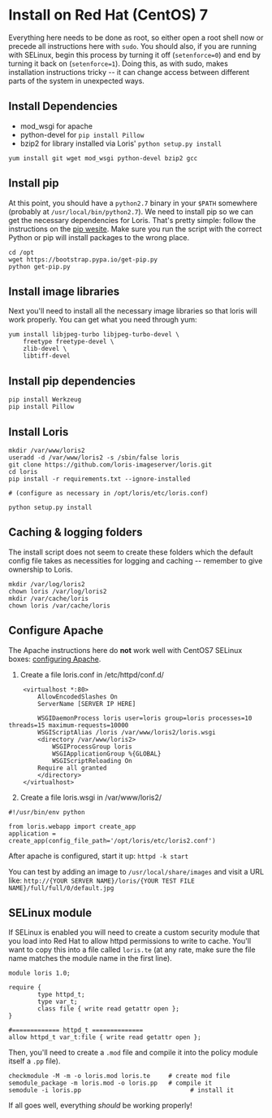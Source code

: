 Install on Red Hat (CentOS) 7
=============================

Everything here needs to be done as root, so either open a root shell now or
precede all instructions here with `sudo`.
You should also, if you are running with SELinux, begin this process by turning it off (```setenforce=0```) and end by turning it back on (```setenforce=1```). Doing this, as with sudo, makes installation instructions tricky -- it can change access between different parts of the system in unexpected ways.

Install Dependencies
--------------------

 * mod_wsgi for apache
 * python-devel for `pip install Pillow`
 * bzip2 for library installed via Loris' `python setup.py install`

```
yum install git wget mod_wsgi python-devel bzip2 gcc
```

Install pip
-----------

At this point, you should have a `python2.7` binary in your `$PATH` somewhere
(probably at `/usr/local/bin/python2.7`). We need to install pip so we can get
the necessary dependencies for Loris. That's pretty simple: follow the
instructions on the [pip wesite](http://www.pip-installer.org/en/latest/installing.html).
Make sure you run the script with the correct Python or pip will install
packages to the wrong place.

```
cd /opt
wget https://bootstrap.pypa.io/get-pip.py
python get-pip.py
```

Install image libraries
-----------------------

Next you'll need to install all the necessary image libraries so that loris
will work properly. You can get what you need through yum:

```
yum install libjpeg-turbo libjpeg-turbo-devel \
    freetype freetype-devel \
    zlib-devel \
    libtiff-devel
```


Install pip dependencies
------------------------

```
pip install Werkzeug
pip install Pillow
```

Install Loris
-------------

```
mkdir /var/www/loris2
useradd -d /var/www/loris2 -s /sbin/false loris
git clone https://github.com/loris-imageserver/loris.git
cd loris
pip install -r requirements.txt --ignore-installed

# (configure as necessary in /opt/loris/etc/loris.conf)

python setup.py install
```

Caching & logging folders
-----------------------

The install script does not seem to create these folders which the default config file takes as necessities for logging and caching -- remember to give ownership to Loris.

```
mkdir /var/log/loris2
chown loris /var/log/loris2
mkdir /var/cache/loris
chown loris /var/cache/loris
```

Configure Apache
-------------

The Apache instructions here do **not** work well with CentOS7 SELinux boxes: [configuring Apache](apache.md).


1. Create a file loris.conf in /etc/httpd/conf.d/
```
    <virtualhost *:80> 
        AllowEncodedSlashes On
        ServerName [SERVER IP HERE]

        WSGIDaemonProcess loris user=loris group=loris processes=10 threads=15 maximum-requests=10000
        WSGIScriptAlias /loris /var/www/loris2/loris.wsgi
        <directory /var/www/loris2> 
            WSGIProcessGroup loris 
            WSGIApplicationGroup %{GLOBAL} 
            WSGIScriptReloading On 
        Require all granted 
        </directory> 
    </virtualhost>
 ```
 
 2. Create a file loris.wsgi in /var/www/loris2/
 ```
#!/usr/bin/env python

from loris.webapp import create_app
application = create_app(config_file_path='/opt/loris/etc/loris2.conf')
```

After apache is configured, start it up:
`httpd -k start`

You can test by adding an image to `/usr/local/share/images` and visit a URL like:
`http://{YOUR SERVER NAME}/loris/{YOUR TEST FILE NAME}/full/full/0/default.jpg`


SELinux module
---------------

If SELinux is enabled you will need to create a custom security module that you load into Red Hat to
allow httpd permissions to write to cache. You'll want to copy this into a
file called `loris.te` (at any rate, make sure the file name matches the
module name in the first line).

```
module loris 1.0;

require {
        type httpd_t;
        type var_t;
        class file { write read getattr open };
}

#============= httpd_t ==============
allow httpd_t var_t:file { write read getattr open };
```

Then, you'll need to create a `.mod` file and compile it into the policy module
itself a `.pp` file).

```
checkmodule -M -m -o loris.mod loris.te     # create mod file
semodule_package -m loris.mod -o loris.pp   # compile it
semodule -i loris.pp                              # install it
```

If all goes well, everything *should* be working properly!
